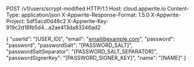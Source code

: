 POST /v1/users/scrypt-modified HTTP/1.1
Host: cloud.appwrite.io
Content-Type: application/json
X-Appwrite-Response-Format: 1.5.0
X-Appwrite-Project: 5df5acd0d48c2
X-Appwrite-Key: 919c2d18fb5d4...a2ae413da83346ad2

{
  "userId": "[USER_ID]",
  "email": "email@example.com",
  "password": "password",
  "passwordSalt": "[PASSWORD_SALT]",
  "passwordSaltSeparator": "[PASSWORD_SALT_SEPARATOR]",
  "passwordSignerKey": "[PASSWORD_SIGNER_KEY]",
  "name": "[NAME]"
}
